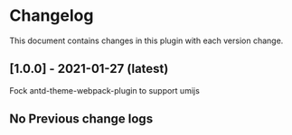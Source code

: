 # Changelog
This document contains changes in this plugin with each version change.

## [1.0.0] - 2021-01-27 (latest)

Fock antd-theme-webpack-plugin to support umijs

## No Previous change logs